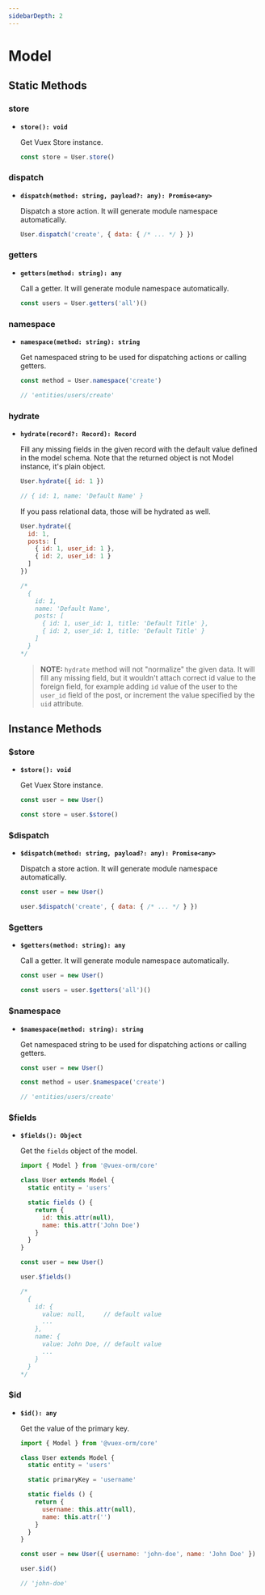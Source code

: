 ```yaml
---
sidebarDepth: 2
---
```


# Model

## Static Methods

### store

- **`store(): void`**

  Get Vuex Store instance.

  ```js
  const store = User.store()
  ```

### dispatch

- **`dispatch(method: string, payload?: any): Promise<any>`**

  Dispatch a store action. It will generate module namespace automatically.

  ```js
  User.dispatch('create', { data: { /* ... */ } })
  ```

### getters

- **`getters(method: string): any`**

  Call a getter. It will generate module namespace automatically.

  ```js
  const users = User.getters('all')()
  ```

### namespace

- **`namespace(method: string): string`**

  Get namespaced string to be used for dispatching actions or calling getters.

  ```js
  const method = User.namespace('create')

  // 'entities/users/create'
  ```

### hydrate

- **`hydrate(record?: Record): Record`**

  Fill any missing fields in the given record with the default value defined in the model schema. Note that the returned object is not Model instance, it's plain object.

  ```js
  User.hydrate({ id: 1 })

  // { id: 1, name: 'Default Name' }
  ```

  If you pass relational data, those will be hydrated as well.

  ```js
  User.hydrate({
    id: 1,
    posts: [
      { id: 1, user_id: 1 },
      { id: 2, user_id: 1 }
    ]
  })

  /*
    {
      id: 1,
      name: 'Default Name',
      posts: [
        { id: 1, user_id: 1, title: 'Default Title' },
        { id: 2, user_id: 1, title: 'Default Title' }
      ]
    }
  */
  ```

  > **NOTE:** `hydrate` method will not "normalize" the given data. It will fill any missing field, but it wouldn't attach correct id value to the foreign field, for example adding `id` value of the user to the `user_id` field of the post, or increment the value specified by the `uid` attribute.

## Instance Methods

### $store

- **`$store(): void`**

  Get Vuex Store instance.

  ```js
  const user = new User()

  const store = user.$store()
  ```

### $dispatch

- **`$dispatch(method: string, payload?: any): Promise<any>`**

  Dispatch a store action. It will generate module namespace automatically.

  ```js
  const user = new User()

  user.$dispatch('create', { data: { /* ... */ } })
  ```

### $getters

- **`$getters(method: string): any`**

  Call a getter. It will generate module namespace automatically.

  ```js
  const user = new User()

  const users = user.$getters('all')()
  ```

### $namespace

- **`$namespace(method: string): string`**

  Get namespaced string to be used for dispatching actions or calling getters.

  ```js
  const user = new User()

  const method = user.$namespace('create')

  // 'entities/users/create'
  ```

### $fields

- **`$fields(): Object`**

  Get the `fields` object of the model.

  ```js
  import { Model } from '@vuex-orm/core'

  class User extends Model {
    static entity = 'users'

    static fields () {
      return {
        id: this.attr(null),
        name: this.attr('John Doe')
      }
    }
  }

  const user = new User()

  user.$fields()

  /*
    {
      id: {
        value: null,     // default value
        ...
      },
      name: {
        value: John Doe, // default value
        ...
      }
    }
  */
  ```

### $id

- **`$id(): any`**

  Get the value of the primary key.

  ```js
  import { Model } from '@vuex-orm/core'

  class User extends Model {
    static entity = 'users'

    static primaryKey = 'username'

    static fields () {
      return {
        username: this.attr(null),
        name: this.attr('')
      }
    }
  }

  const user = new User({ username: 'john-doe', name: 'John Doe' })

  user.$id()

  // 'john-doe'
  ```
